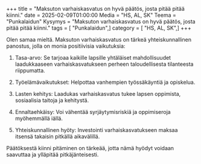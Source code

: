 +++
title = "Maksuton varhaiskasvatus on hyvä päätös, josta pitää pitää kiinni."
date = 2025-02-09T01:00:00
Media = "HS, AL, SK"
Teema = "Punkalaidun"
Kysymys = "Maksuton varhaiskasvatus on hyvä päätös, josta pitää pitää kiinni."
tags = [ "Punkalaidun",]
category = [ "HS, AL, SK",]
+++

Olen samaa mieltä. Maksuton varhaiskasvatus on tärkeä yhteiskunnallinen panostus, jolla on monia positiivisia vaikutuksia:

1. Tasa-arvo: Se tarjoaa kaikille lapsille yhtäläiset mahdollisuudet laadukkaaseen varhaiskasvatukseen perheen taloudellisesta tilanteesta riippumatta.

2. Työelämävaikutukset: Helpottaa vanhempien työssäkäyntiä ja opiskelua.

3. Lasten kehitys: Laadukas varhaiskasvatus tukee lapsen oppimista, sosiaalisia taitoja ja kehitystä.

4. Ennaltaehkäisy: Voi vähentää syrjäytymisriskiä ja oppimiseroja myöhemmällä iällä.

5. Yhteiskunnallinen hyöty: Investointi varhaiskasvatukseen maksaa itsensä takaisin pitkällä aikavälillä.

Päätöksestä kiinni pitäminen on tärkeää, jotta nämä hyödyt voidaan saavuttaa ja ylläpitää pitkäjänteisesti.